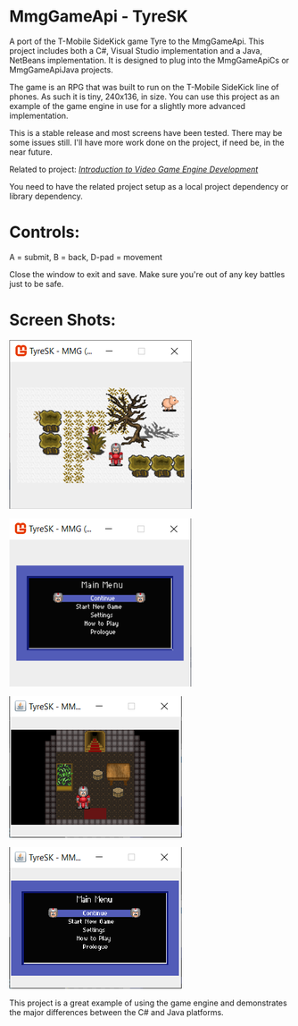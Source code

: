 # MmgGameApi - TyreSK
A port of the T-Mobile SideKick game Tyre to the MmgGameApi.
This project includes both a C#, Visual Studio implementation and a Java, NetBeans implementation.
It is designed to plug into the MmgGameApiCs or MmgGameApiJava projects.
 
The game is an RPG that was built to run on the T-Mobile SideKick line of phones. As such it is tiny, 240x136, in size.
You can use this project as an example of the game engine in use for a slightly more advanced implementation.

This is a stable release and most screens have been tested. There may be some issues still. I'll have more work done on the project, if need be, in the near future.

Related to project:
[*Introduction to Video Game Engine Development*](https://github.com/Apress/introduction-video-game-engine-development)

You need to have the related project setup as a local project dependency or library dependency.

# Controls: 
A = submit, B = back, D-pad = movement

Close the window to exit and save. Make sure you're out of any key battles just to be safe.

# Screen Shots:

[comment]: #sc1
![Cover image](storage/tyre_cs_sc1.png)

[comment]: #sc2
![Cover image](storage/tyre_cs_sc2.png)

[comment]: #sc3
![Cover image](storage/tyre_java_sc1.png)

[comment]: #sc4
![Cover image](storage/tyre_java_sc2.png)

This project is a great example of using the game engine and demonstrates the major differences between the C# and Java platforms.
